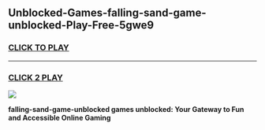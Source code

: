 
## Unblocked-Games-falling-sand-game-unblocked-Play-Free-5gwe9
<h3>
<a href="https://premium76.site?title=falling-sand-game-unblocked&ref=10A">CLICK TO PLAY</a></h3>
<hr>

<h3>
<a href="https://premium76.site?title=falling-sand-game-unblocked&ref=10A">CLICK 2 PLAY</a>
  
</h3>

<a href="https://premium76.site?title=falling-sand-game-unblocked&ref=10A"><img src="https://clearcache.store/games.png"></a>


**falling-sand-game-unblocked games unblocked: Your Gateway to Fun and Accessible Online Gaming**
